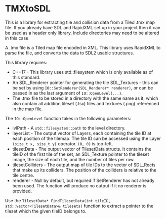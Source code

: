 # TMXtoSDL
This is a library for extracting tile and collision data from a Tiled .tmx map file. If you already have SDL and RapidXML set up in your project then it can be used as a header only library. Include directories may need to be altered in this case.

A .tmx file is a Tiled map file encoded in XML. This library uses RapidXML to parse the file, and converts the data to SDL2 usable structures.

This library requires:
* C++17 - This library uses std::filesystem which is only available as of this standard.
* An SDL_Renderer pointer for generating the tile SDL_Textures - this can be set by using `IO::SetRenderer(SDL_Renderer* renderer)`, or can be passed in as the last argument of `IO::OpenLevel(...)`.
* The .tmx file to be stored in a directory with the same name as it, which also contain all addition tileset (.tsx) files and textures (.png) referenced in the map file.

The `IO::OpenLevel` function takes in the following parameters:
* lvlPath - A `std::filesystem::path` to the level directory.
* layerList - The output vector of Layers, each containing the tile ID at each position of the tilemap. The tile ID can be accessed using the Layer `(size_t x, size_t y)` operator. `(0, 0)` is top-left. 
* tilesetData - The output vector of TilesetData structs. It contains the tileID of the first tile of the set, an SDL_Texture pointer to the tileset image, the size of each tile, and the number of tiles per row.
* tilesetColliders - The output map of tile IDs to the vector of SDL_Rects that make up its colliders. The position of the colliders is relative to the tile centre.
* renderer - Null by default, but required if SetRenderer has not already been used. The function will produce no output if it no renderer is provided.

Use the `TilesetData* FindTilesetData(int tileID, std::vector<TilesetData>& tilesets)` function to extract a pointer to the tileset which the given tileID belongs to.
